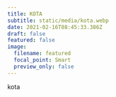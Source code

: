 ```yaml
---
title: KOTA
subtitle: static/media/kota.webp
date: 2021-02-16T08:45:33.386Z
draft: false
featured: false
image:
  filename: featured
  focal_point: Smart
  preview_only: false
---
```

kota